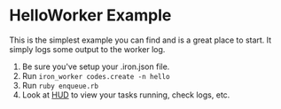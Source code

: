 # HelloWorker Example

This is the simplest example you can find and is a great place to start. It simply logs some output to the worker log.

1. Be sure you've setup your .iron.json file.
2. Run `iron_worker codes.create -n hello`
3. Run `ruby enqueue.rb`
4. Look at [HUD](https://hud.iron.io) to view your tasks running, check logs, etc.

